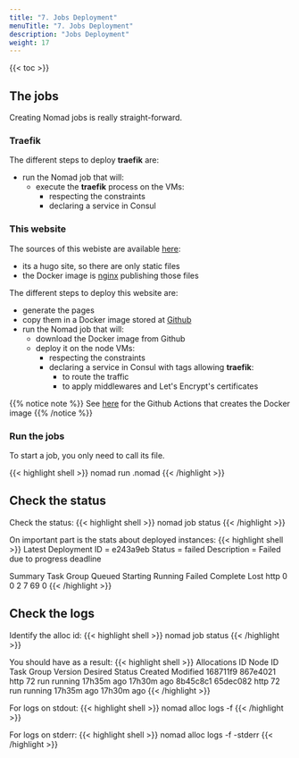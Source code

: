 ```yaml
---
title: "7. Jobs Deployment"
menuTitle: "7. Jobs Deployment"
description: "Jobs Deployment"
weight: 17
---
```


{{< toc >}}

## The jobs

Creating Nomad jobs is really straight-forward. 

### Traefik

The different steps to deploy **traefik** are:
- run the Nomad job that will:
    - execute the **traefik** process on the VMs:
        - respecting the constraints
        - declaring a service in Consul

### This website

The sources of this webiste are available [here](https://github.com/tristan-weil/www-t18s):
- its a hugo site, so there are only static files
- the Docker image is [nginx](https://nginx.org/) publishing those files

The different steps to deploy this website are:
- generate the pages
- copy them in a Docker image stored at [Github](https://github.com/users/tristan-weil/packages/container/package/www-t18s%2Fnginx)
- run the Nomad job that will:
    - download the Docker image from Github
    - deploy it on the node VMs:
        - respecting the constraints
        - declaring a service in Consul with tags allowing **traefik**:
            - to route the traffic
            - to apply middlewares and Let's Encrypt's certificates

{{% notice note %}}
See [here](https://github.com/tristan-weil/www-t18s/actions) for the Github Actions that creates the Docker image
{{% /notice %}}

### Run the jobs

To start a job, you only need to call its file.

{{< highlight shell >}}
nomad run <job name>.nomad
{{< /highlight >}}

## Check the status

Check the status:
{{< highlight shell >}}
nomad job status <job name>
{{< /highlight >}}

On important part is the stats about deployed instances:
{{< highlight shell >}}
Latest Deployment
ID          = e243a9eb
Status      = failed
Description = Failed due to progress deadline

Summary
Task Group  Queued  Starting  Running  Failed  Complete  Lost
http        0       0         2        7       69        0
{{< /highlight >}}

## Check the logs

Identify the alloc id:
{{< highlight shell >}}
nomad job status <job name>
{{< /highlight >}}

You should have as a result:
{{< highlight shell >}}
Allocations
ID        Node ID   Task Group  Version  Desired  Status   Created     Modified
168711f9  867e4021  http        72       run      running  17h35m ago  17h30m ago
8b45c8c1  65dec082  http        72       run      running  17h35m ago  17h30m ago
{{< /highlight >}}

For logs on stdout:
{{< highlight shell >}}
nomad alloc logs -f <alloc id>
{{< /highlight >}}

For logs on stderr:
{{< highlight shell >}}
nomad alloc logs -f -stderr <alloc id>
{{< /highlight >}}